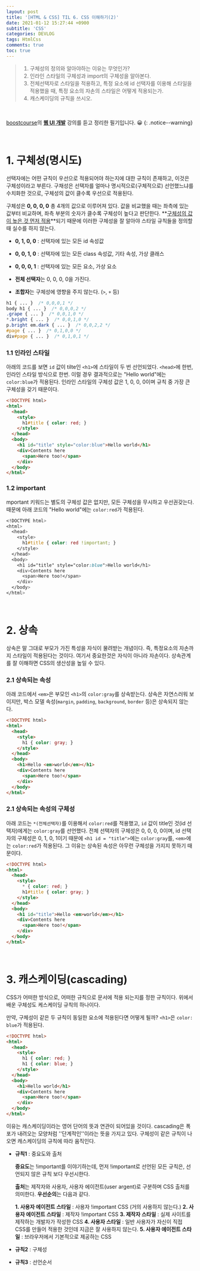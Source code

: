 ```yaml
---
layout: post
title: '[HTML & CSS] TIL 6. CSS 이해하기(2)'
date: 2021-01-12 15:27:44 +0900
subtitle: 'CSS'
categories: DEVLOG
tags: HtmlCss
comments: true
toc: true
---
```


> 1. 구체성의 정의와 알아야하는 이유는 무엇인가?
> 2. 인라인 스타일의 구체성과 import의 구체성을 알아본다.
> 3. 전체선택자로 스타일을 적용하고, 특정 요소에 id 선택자를 이용해 스타일을 적용했을 때, 특정 요소의 자손의 스타일은 어떻게 적용되는가.
> 4. 캐스케이딩의 규칙을 쓰시오.
>

<br>

[boostcourse](https://www.boostcourse.org//)의 **[웹 UI 개발](https://www.boostcourse.org/web344)** 강의를 듣고 정리한 필기입니다. 😀 
{: .notice--warning}

<br>


# 1. 구체성(명시도)

선택자에는 어떤 규칙이 우선으로 적용되어야 하는지에 대한 규칙이 존재하고, 이것은 구체성이라고 부른다.  구채성은 선택자를 얼마나 명시적으로(구체적으로) 선언했느냐를 수치화한 것으로, 구체성의 값이 클수록 우선으로 적용된다. 

구체성은 **0, 0, 0, 0** 총 4개의 값으로 이루어져 있다. 값을 비교했을 때는 좌측에 있는 값부터 비교하며, 좌측 부분의 숫자가 클수록 구체성이 높다고 판단한다. **<u>구체성의 값이 높은 것 먼저 적용</u>**되기 때문에 이러한 구체성을 잘 알아야 스타일 규칙들을 정의할 때 실수를 하지 않는다.

-  **0, 1, 0, 0** : 선택자에 있는 모든 id 속성값

-  **0, 0, 1, 0** : 선택자에 있는 모든 class 속성값, 기타 속성, 가상 클래스

-  **0, 0, 0, 1** : 선택자에 있는 모든 요소, 가상 요소

-  **전체 선택자**는 0, 0, 0, 0을 가진다.

-  **조합자**는 구체성에 영향을 주지 않는다. (`>`, `+` 등)

```css
h1 { ... }  /* 0,0,0,1 */
body h1 { ... }  /* 0,0,0,2 */
.grape { ... }  /* 0,0,1,0 */
*.bright { ... }  /* 0,0,1,0 */
p.bright em.dark { ... }  /* 0,0,2,2 */
#page { ... }  /* 0,1,0,0 */
div#page { ... }  /* 0,1,0,1 */
```



### 1.1 인라인 스타일

아래의 코드를 보면 `id` 값이 tilte인  `<h1>`에 스타일이 두 번 선언되었다. `<head>`에 한번, 인라인 스타일 방식으로 한번. 이럴 경우 결과적으로는 "Hello world"에는 `color:blue`가 적용된다.   인라인 스타일의 구체성 값은 1, 0, 0, 0이며 규칙 중 가장 큰 구체성을 갖기 때문이다.

```html
<!DOCTYPE html>
<html>
  <head>
    <style>
      h1#title { color: red; }
    </style>
  </head>
  <body>
    <h1 id="title" style="color:blue">Hello world</h1>
    <div>Contents here
      <span>Here too!</span>
    </div>
  </body>
</html>
```

### 1.2 important

mportant 키워드는 별도의 구체성 값은 없지만, 모든 구체성을 무시하고 우선권갖는다. 때문에 아래 코드의 "Hello world"에는 `color:red`가 적용된다.  

```css
<!DOCTYPE html>
<html>
  <head>
    <style>
      h1#title { color: red !important; }
    </style>
  </head>
  <body>
    <h1 id="title" style="color:blue">Hello world</h1>
    <div>Contents here
      <span>Here too!</span>
    </div>
  </body>
</html>
```
<br>

# 2. 상속

상속은 말 그대로 부모가 가진 특성을 자식이 물려받는 개념이다. 즉, 특정요소의 자손까지 스타일이 적용된다는 것이다. 여기서 중요한것은 자식이 아니라 자손이다. 상속관계를 잘 이해하면 CSS의 생산성을 높일 수 있다.

### 2.1 상속되는 속성

아래 코드에서 `<em>`은 부모인 `<h1>`의 `color:gray`를 상속받는다. 상속은 자연스러워 보이지만,  박스 모델 속성(`margin`, `padding`, `background`, `border` 등)은 상속되지 않는다. 

```html
<!DOCTYPE html>
<html>
  <head>
    <style>
      h1 { color: gray; }
    </style>
  </head>
  <body>
    <h1>Hello <em>world</em></h1>
    <div>Contents here
      <span>Here too!</span>
    </div>
  </body>
</html>
```

### 2.1 상속되는 속성의 구체성

아래 코드는 `*(전체선택자)`를 이용해서 `color:red`를 적용했고, `id` 값이 title인 것(id 선택자)에게는 `color:gray`를 선언했다. 전체 선택자의 구체성은 0, 0, 0, 0이며, id 선택자의 구체성은 0, 1, 0, 1이기 때문에 `<h1 id = "title">`에는 `color:gray`를,  `<em>`에는  `color:red`가 적용된다. 그 이유는 상속된 속성은 아무런 구체성을 가지지 못하기 때문이다.

```html
<!DOCTYPE html>
<html>
  <head>
    <style>
      * { color: red; }
      h1#title { color: gray; }
    </style>
  </head>
  <body>
    <h1 id="title">Hello <em>world</em></h1>
    <div>Contents here
      <span>Here too!</span>
    </div>
  </body>
</html>
```

<br>

# 3. 캐스케이딩(cascading)

CSS가 어떠한 방식으로, 어떠한 규칙으로 문서에 적용 되는지를 정한 규칙이다. 위에서 배운 구체성도 케스케이딩 규칙의 하나이다. 

만약, 구체성이 같은 두 규칙이 동일한 요소에 적용된다면 어떻게 될까? `<h1>`은 `color: blue`가 적용된다. 

```html
<!DOCTYPE html>
<html>
  <head>
    <style>
      h1 { color: red; }
      h1 { color: blue; }
    </style>
  </head>
  <body>
    <h1>Hello world</h1>
    <div>Contents here
      <span>Here too!</span>
    </div>
  </body>
</html>
```

이유는 캐스케이딩이라는 영어 단어의 뜻과 연관이 되어있을 것이다. cascading은 폭포가 내려오는 모양처럼 ''단계적인''이라는 뜻을 가지고 있다. 구체성이 같은 규칙이 나오면 캐스케이딩의 규칙에 따라 움직인다.

- **규칙1** : 중요도와 출처

  **중요도**는 !important를 이야기하는데, 먼저 !important로 선언된 모든 규칙은, 선언되지 않은 규칙 보다 우선시한다.

  **출처**는 제작자와 사용자, 사용자 에이전트(user argent)로 구분하며 CSS 출처를 의미한다. **우선순의**는 다음과 같다.

    **1. 사용자 에이전트 스타일** : 사용자 !important CSS (거의 사용하지 않는다.)
    **2. 사용자 에이전트 스타일** : 제작자 !important CSS
    **3. 제작자 스타일** : 실제 사이트를 제작하는 개발자가 작성한 CSS
    **4. 사용자 스타일** : 일반 사용자가 자신이 직접 CSS를 만들어 적용한 것인데 지금은 잘 사용하지 않는다.
    **5. 사용자 에이전트 스타일** : 브라우저에서 기본적으로 제공하는 CSS

- **규칙2** : 구체성

- **규칙3** : 선언순서

